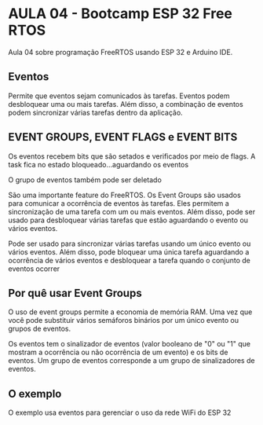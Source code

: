# AULA 04 - Bootcamp ESP 32 Free RTOS

Aula 04 sobre programação FreeRTOS usando ESP 32 e Arduino IDE.

## Eventos

Permite que eventos sejam comunicados às tarefas. Eventos podem desbloquear uma ou mais tarefas. Além disso, a combinação de eventos podem sincronizar várias tarefas dentro da aplicação.

## EVENT GROUPS, EVENT FLAGS e EVENT BITS

Os eventos recebem bits que são setados e verificados por meio de flags. A task fica no estado bloqueado…aguardando os eventos

O grupo de eventos também pode ser deletado

São uma importante feature do FreeRTOS. Os Event Groups são usados para comunicar a ocorrência de eventos às tarefas. Eles permitem a sincronização de uma tarefa com um ou mais eventos. Além disso, pode ser usado para desbloquear várias tarefas que estão aguardando o evento ou vários eventos.

Pode ser usado para sincronizar várias tarefas usando um único evento ou vários eventos. Além disso, pode bloquear uma única tarefa aguardando a ocorrência de vários eventos e desbloquear a tarefa quando o conjunto de eventos ocorrer

## Por quê usar Event Groups

O uso de event groups permite a economia de memória RAM. Uma vez que você pode substituir vários semáforos binários por um único evento ou grupos de eventos.

Os eventos tem o sinalizador de eventos (valor booleano de "0" ou "1" que mostram a ocorrência ou não ocorrência de um evento) e os bits de eventos. Um grupo de eventos corresponde a um grupo de sinalizadores de eventos.


## O exemplo

O exemplo usa eventos para gerenciar o uso da rede WiFi do ESP 32